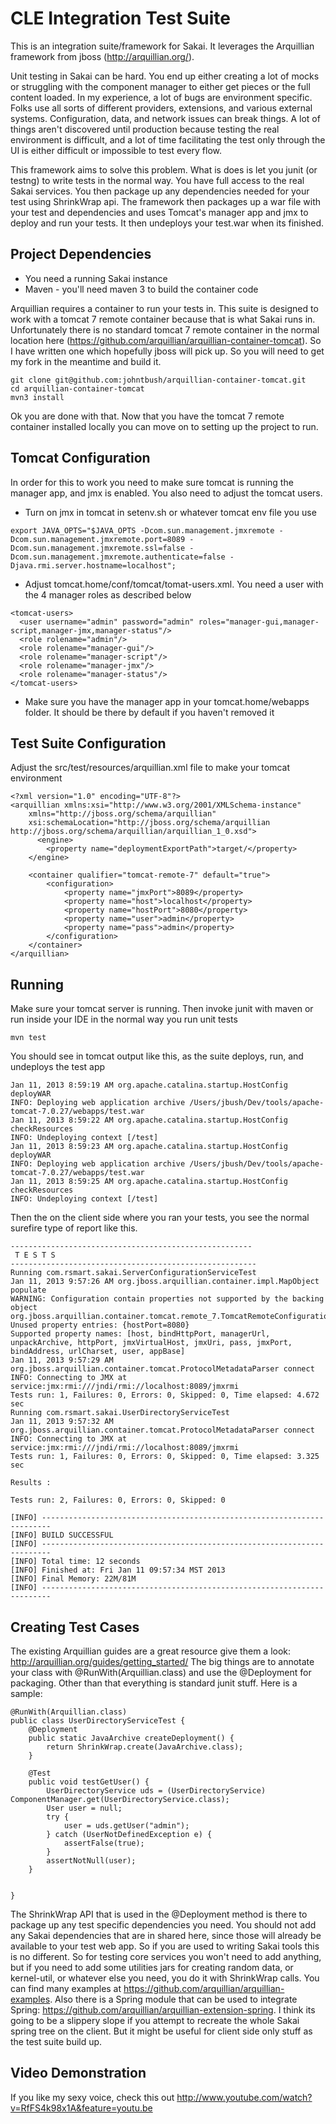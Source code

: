 CLE Integration Test Suite
==========================

This is an integration suite/framework for Sakai.  It leverages the Arquillian framework from jboss (http://arquillian.org/).

Unit testing in Sakai can be hard.  You end up either creating a lot of mocks or struggling with the component manager to either get pieces or the full content loaded.  In my experience, a lot of bugs are environment specific.  Folks use all sorts of different providers, extensions, and various external systems.  Configuration, data, and network issues can break things.  A lot of things aren't discovered until production because testing the real environment is difficult, and a lot of time facilitating the test only through the UI is either difficult or impossible to test every flow.

This framework aims to solve this problem.  What is does is let you junit (or testng) to write tests in the normal way.  You have full access to the real Sakai services.  You then package up any dependencies needed for your test using ShrinkWrap api.  The framework then packages up a war file with your test and dependencies and uses Tomcat's manager app and jmx to deploy and run your tests.  It then undeploys your test.war when its finished.  

Project Dependencies
--------------------
* You need a running Sakai instance
* Maven - you'll need maven 3 to build the container code

Arquillian requires a container to run your tests in.  This suite is designed to work with a tomcat 7 remote container because that is what Sakai runs in.  Unfortunately there is no standard tomcat 7 remote container in the normal location here (https://github.com/arquillian/arquillian-container-tomcat).  So I have written one which hopefully jboss will pick up.  So you will need to get my fork in the meantime and build it.

```
git clone git@github.com:johntbush/arquillian-container-tomcat.git
cd arquillian-container-tomcat
mvn3 install
```

Ok you are done with that.  Now that you have the tomcat 7 remote container installed locally you can move on to setting up the project to run.

Tomcat Configuration
--------------------

In order for this to work you need to make sure tomcat is running the manager app, and jmx is enabled.  You also need to adjust the tomcat users.

* Turn on jmx in tomcat in setenv.sh or whatever tomcat env file you use
```
export JAVA_OPTS="$JAVA_OPTS -Dcom.sun.management.jmxremote -Dcom.sun.management.jmxremote.port=8089 -Dcom.sun.management.jmxremote.ssl=false -Dcom.sun.management.jmxremote.authenticate=false -Djava.rmi.server.hostname=localhost";
```
* Adjust tomcat.home/conf/tomcat/tomat-users.xml.  You need a user with the 4 manager roles as described below
```
<tomcat-users>
  <user username="admin" password="admin" roles="manager-gui,manager-script,manager-jmx,manager-status"/>
  <role rolename="admin"/>
  <role rolename="manager-gui"/>
  <role rolename="manager-script"/>
  <role rolename="manager-jmx"/>
  <role rolename="manager-status"/>
</tomcat-users>
```
* Make sure you have the manager app in your tomcat.home/webapps folder.  It should be there by default if you haven't removed it

Test Suite Configuration
------------------------
Adjust the src/test/resources/arquillian.xml file to make your tomcat environment

```
<?xml version="1.0" encoding="UTF-8"?>
<arquillian xmlns:xsi="http://www.w3.org/2001/XMLSchema-instance"
    xmlns="http://jboss.org/schema/arquillian"
    xsi:schemaLocation="http://jboss.org/schema/arquillian http://jboss.org/schema/arquillian/arquillian_1_0.xsd">
      <engine>
        <property name="deploymentExportPath">target/</property>
    </engine>

    <container qualifier="tomcat-remote-7" default="true">
        <configuration>
            <property name="jmxPort">8089</property>
            <property name="host">localhost</property>
            <property name="hostPort">8080</property>
            <property name="user">admin</property>
            <property name="pass">admin</property>
        </configuration>
    </container>
</arquillian>
```

Running
-------
Make sure your tomcat server is running. Then invoke junit with maven or run inside your IDE in the normal way you run unit tests
```
mvn test
```
You should see in tomcat output like this, as the suite deploys, run, and undeploys the test app
```
Jan 11, 2013 8:59:19 AM org.apache.catalina.startup.HostConfig deployWAR
INFO: Deploying web application archive /Users/jbush/Dev/tools/apache-tomcat-7.0.27/webapps/test.war
Jan 11, 2013 8:59:22 AM org.apache.catalina.startup.HostConfig checkResources
INFO: Undeploying context [/test]
Jan 11, 2013 8:59:23 AM org.apache.catalina.startup.HostConfig deployWAR
INFO: Deploying web application archive /Users/jbush/Dev/tools/apache-tomcat-7.0.27/webapps/test.war
Jan 11, 2013 8:59:25 AM org.apache.catalina.startup.HostConfig checkResources
INFO: Undeploying context [/test]
```

Then the on the client side where you ran your tests, you see the normal surefire type of report like this.
```
------------------------------------------------------
 T E S T S
-------------------------------------------------------
Running com.rsmart.sakai.ServerConfigurationServiceTest
Jan 11, 2013 9:57:26 AM org.jboss.arquillian.container.impl.MapObject populate
WARNING: Configuration contain properties not supported by the backing object org.jboss.arquillian.container.tomcat.remote_7.TomcatRemoteConfiguration
Unused property entries: {hostPort=8080}
Supported property names: [host, bindHttpPort, managerUrl, unpackArchive, httpPort, jmxVirtualHost, jmxUri, pass, jmxPort, bindAddress, urlCharset, user, appBase]
Jan 11, 2013 9:57:29 AM org.jboss.arquillian.container.tomcat.ProtocolMetadataParser connect
INFO: Connecting to JMX at service:jmx:rmi:///jndi/rmi://localhost:8089/jmxrmi
Tests run: 1, Failures: 0, Errors: 0, Skipped: 0, Time elapsed: 4.672 sec
Running com.rsmart.sakai.UserDirectoryServiceTest
Jan 11, 2013 9:57:32 AM org.jboss.arquillian.container.tomcat.ProtocolMetadataParser connect
INFO: Connecting to JMX at service:jmx:rmi:///jndi/rmi://localhost:8089/jmxrmi
Tests run: 1, Failures: 0, Errors: 0, Skipped: 0, Time elapsed: 3.325 sec

Results :

Tests run: 2, Failures: 0, Errors: 0, Skipped: 0

[INFO] ------------------------------------------------------------------------
[INFO] BUILD SUCCESSFUL
[INFO] ------------------------------------------------------------------------
[INFO] Total time: 12 seconds
[INFO] Finished at: Fri Jan 11 09:57:34 MST 2013
[INFO] Final Memory: 22M/81M
[INFO] ------------------------------------------------------------------------
```

Creating Test Cases
-------------------
The existing Arquillian guides are a great resource give them a look: http://arquillian.org/guides/getting_started/
The big things are to annotate your class with  @RunWith(Arquillian.class) and use the @Deployment for packaging.  Other than that everything is standard junit stuff.  Here is a sample:

```
@RunWith(Arquillian.class)
public class UserDirectoryServiceTest {
    @Deployment
    public static JavaArchive createDeployment() {
        return ShrinkWrap.create(JavaArchive.class);
    }

    @Test
    public void testGetUser() {
        UserDirectoryService uds = (UserDirectoryService) ComponentManager.get(UserDirectoryService.class);
        User user = null;
        try {
            user = uds.getUser("admin");
        } catch (UserNotDefinedException e) {
            assertFalse(true);
        }
        assertNotNull(user);
    }


}
```

The ShrinkWrap API that is used in the @Deployment method is there to package up any test specific dependencies you need.  You should not add any Sakai dependencies that are in shared here, since those will already be available to your test web app.  So if you are used to writing Sakai tools this is no different.  So for testing core services you won't need to add anything, but if you need to add some utilities jars for creating random data, or kernel-util, or whatever else you need, you do it with ShrinkWrap calls.  You can find many examples at https://github.com/arquillian/arquillian-examples.  Also there is a Spring module that can be used to integrate Spring: https://github.com/arquillian/arquillian-extension-spring.  I think its going to be a slippery slope if you attempt to recreate the whole Sakai spring tree on the client.  But it might be useful for client side only stuff as the test suite build up.

Video Demonstration
-------------------
If you like my sexy voice, check this out http://www.youtube.com/watch?v=RfFS4k98x1A&feature=youtu.be
